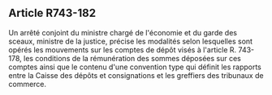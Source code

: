 Article R743-182
----
Un arrêté conjoint du ministre chargé de l'économie et du garde des sceaux,
ministre de la justice, précise les modalités selon lesquelles sont opérés les
mouvements sur les comptes de dépôt visés à l'article R. 743-178, les conditions
de la rémunération des sommes déposées sur ces comptes ainsi que le contenu
d'une convention type qui définit les rapports entre la Caisse des dépôts et
consignations et les greffiers des tribunaux de commerce.
